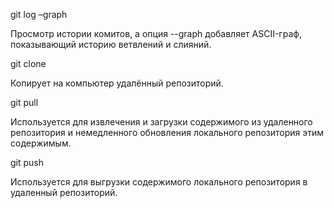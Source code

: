 git log –graph

Просмотр истории комитов, а опция --graph добавляет ASCII-граф, показывающий историю ветвлений и слияний.

git clone

Копирует на компьютер удалённый репозиторий.

git pull

Используется для извлечения и загрузки содержимого из удаленного репозитория и немедленного обновления локального репозитория этим содержимым.

git push

Используется для выгрузки содержимого локального репозитория в удаленный репозиторий.
